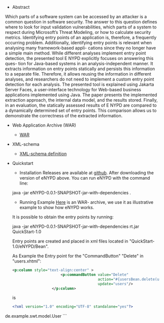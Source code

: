 


* Abstract 

Which parts of a software system can be accessed
by an attacker is a common question in software security.
The answer to this question defines where to look for input
validation vulnerabilities, which parts of a system to respect
during Microsoft’s Threat Modeling, or how to calculate security
metrics. Identifying entry points of an application is, therefore,
a frequently occurring problem. Additionally, identifying entry
points is relevant when analysing many framework-based appli-
cations since they no longer have a simple main method.
While different analyses implement entry point detection, the
presented tool E NYPD explicitly focuses on answering this ques-
tion for Java-based systems in an analysis-independent manner. It
extracts information on entry points statically and persists this
information to a separate file. Therefore, it allows reusing the
information in different analyses, and researchers do not need
to implement a custom entry point detection for each analysis.
The presented tool is explained using Jakarta Server Faces,
a user-interface technology for Web-based business applications
implemented using Java. The paper presents the implemented
extraction approach, the internal data model, and the results
stored. Finally, in an evaluation, the statically assessed results of
E NYPD are compared to a dynamically determined set of entry
points. This comparison allows us to demonstrate the correctness
of the extracted information.

* Web Application Archive (WAR)
   * [WAR](../war-contents)
* XML-schema  
   * [XML-schema definition](../xml-schema-contents)
* Quickstart  
   * Installation 
  Releases are available at [github](https://github.com/uni-bremen-agst/eNYPD/releases/tag/v1.0.0).
  After downloading the version of eNYPD above. 
  You can run eNYPD with the command line: 
  
  java -jar eNYPD-0.0.1-SNAPSHOT-jar-with-dependencies <path to rt.jar> <path to war file>. 

  * Running Example 
 [Here](https://github.com/uni-bremen-agst/eNYPD/tree/example) is an WAR- archive, we use it as illustrative example to show  how eNYPD works. 

  It is possible to obtain the entry points by running: 
  
  java -jar eNYPD-0.0.1-SNAPSHOT-jar-with-dependencies rt.jar QuickStart-1.0
  
  Entry points are created and placed in xml files located in "QuickStart-1.0/eNYPD/Bean". 
  
  As Example the Entry point for the "CommandButton" "Delete" in "users.xhtml": 
  
  ```xml
  <p:column style="text-align:center" >
                        <p:commandButton value="Delete"
                                         action="#{usersBean.delete(u)}"
                                         update="users"/>
                    </p:column>
  ```

  is 
  
  ```xml
  <?xml version="1.0" encoding="UTF-8" standalone="yes"?>
<classesType xmlns="...">
    <class name="de.example.swt.controller.UsersBean" scope="javax.faces.view.ViewScoped" package="de.example.swt.controller">
        <attributeOrMethod>
            <method name="delete" return="void">
                <parameter>de.example.swt.model.User</parameter>
            </method>
        </attributeOrMethod>
    </class>
</classesType>  
  ```
